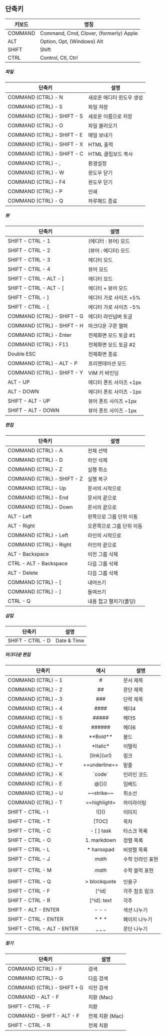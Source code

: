 ## 단축키

키보드       | 명칭
------------|----------------------------------------
COMMAND     | Command, Cmd, Clover, (formerly) Apple
ALT         | Option, Opt, (Windows) Alt
SHIFT       | Shift
CTRL        | Control, Ctl, Ctrl

##### 파일
단축키                            | 설명
--------------------------------|-------------------
COMMAND (CTRL) - N              | 새로운 에디터 윈도우 생성
COMMAND (CTRL) - S              | 파일 저장
COMMAND (CTRL) - SHIFT - S      | 새로운 이름으로 저장
COMMAND (CTRL) - O              | 파일 불러오기
COMMAND (CTRL) - SHIFT - E      | 메일 보내기
COMMAND (CTRL) - SHIFT - X      | HTML 출력
COMMAND (CTRL) - SHIFT - C      | HTML 클립보드 복사
COMMAND (CTRL) - ,              | 환경설정
COMMAND (CTRL) - W              | 윈도우 닫기
COMMAND (CTRL) - F4             | 윈도우 닫기
COMMAND (CTRL) - P              | 인쇄
COMMAND (CTRL) - Q              | 하루패드 종료

##### 뷰
단축키                        | 설명
----------------------------|-------------------
SHIFT - CTRL - 1            | (에디터 : 뷰어) 모드
SHIFT - CTRL - 2            | (뷰어 : 에디터) 모드
SHIFT - CTRL - 3            | 에디터 모드
SHIFT - CTRL - 4            | 뷰어 모드
SHIFT - CTRL - ALT - ]      | 에디터 모드
SHIFT - CTRL - ALT - [      | 에디터 + 뷰어 모드
SHIFT - CTRL - ]            | 에디터 가로 사이즈 +5%
SHIFT - CTRL - [            | 에디터 가로 사이즈 -5%
COMMAND (CTRL) - SHIFT - G  | 에디터 라인넘버 토글
COMMAND (CTRL) - SHIFT - H  | 마크다운 구문 헬퍼
COMMAND (CTRL) - Enter      | 전체화면 모드 토글 #1
COMMAND (CTRL) - F11        | 전체화면 모드 토글 #2
Double ESC                  | 전체화면 종료
COMMAND (CTRL) - ALT - P    | 프리젠테이션 모드
COMMAND (CTRL) - SHIFT - Y  | VIM 키 바인딩
ALT - UP                    | 에디터 폰트 사이즈 +1px
ALT - DOWN                  | 에디터 폰트 사이즈 -1px
SHIFT - ALT - UP            | 뷰어 폰트 사이즈 +1px
SHIFT - ALT - DOWN          | 뷰어 폰트 사이즈 -1px

##### 편집
 단축키                       | 설명
----------------------------|---------------------
COMMAND (CTRL) - A          | 전체 선택
COMMAND (CTRL) - D          | 라인 삭제
COMMAND (CTRL) - Z          | 실행 취소
COMMAND (CTRL) - SHIFT - Z  | 실행 복구
COMMAND (CTRL) - Up         | 문서의 시작으로
COMMAND (CTRL) - End        | 문서의 끝으로
COMMAND (CTRL) - Down       | 문서의 끝으로
ALT - Left                  | 왼쪽으로 그룹 단위 이동
ALT - Right                 | 오른쪽으로 그룹 단위 이동
COMMAND (CTRL) - Left       | 라인의 시작으로
COMMAND (CTRL) - Right      | 라인의 끝으로
ALT - Backspace             | 이전 그룹 삭제
CTRL - ALT - Backspace      | 다음 그룹 삭제
ALT - Delete                | 다음 그룹 삭제
COMMAND (CTRL) - [          | 내어쓰기
COMMAND (CTRL) - ]          | 들여쓰기
CTRL - Q                    | 내용 접고 펼치기(폴딩)

##### 삽입
 단축키              | 설명
--------------------|---------------------
SHIFT - CTRL - D    | Date & Time

##### 마크다운 편집
단축키                        | 예시                 | 설명
-----------------------------|:------------------:|-------------
COMMAND (CTRL) - 1           | #                  | 문서 제목
COMMAND (CTRL) - 2           | ##                 | 문단 제목
COMMAND (CTRL) - 3           | ###                | 단락 제목
COMMAND (CTRL) - 4           | ####               | 헤더4
COMMAND (CTRL) - 5           | #####              | 헤더5
COMMAND (CTRL) - 6           | ######             | 헤더6
COMMAND (CTRL) - B           | \*\*Bold\*\*       | 볼드
COMMAND (CTRL) - I           | \*Italic\*         | 이탤릭
COMMAND (CTRL) - L           | \[link\](url)      | 링크
COMMAND (CTRL) - Y           | \+\+underline\+\+  | 밑줄
COMMAND (CTRL) - K           | \`code\`           | 인라인 코드
COMMAND (CTRL) - E           | @\[]()             | 임베드
COMMAND (CTRL) - U           | \~\~strike~~       | 취소선
COMMAND (CTRL) - T           | \==highlight=      | 하이라이팅
SHIFT - CTRL - I             | \!\[]()            | 이미지
SHIFT - CTRL - T             | [TOC]              | 목차
SHIFT - CTRL - C             | - [ ] task         | 타스크 목록
SHIFT - CTRL - O             | 1. markdown        | 정렬 목록
SHIFT - CTRL - L             | * haroopad         | 비정렬 목록
SHIFT - CTRL - J             | $math$             | 수학 인라인 표현
SHIFT - CTRL - M             | $$math$$           | 수학 블럭 표현
SHIFT - CTRL - Q             | > blockquote       | 인용구
SHIFT - CTRL - F             | [^id]              | 각주 참조 링크
SHIFT - CTRL - R             | [^id]: text        | 각주
SHIFT - ALT - ENTER          | \- \- \-           | 섹션 나누기
SHIFT - CTRL - ENTER         | \* \* \*           | 페이지 나누기
SHIFT - CTRL - ALT - ENTER   | \_ \_ \_           | 문단 나누기

##### 찾기
단축키                         | 설명
-----------------------------|-------------------
COMMAND (CTRL) - F           | 검색
COMMAND (CTRL) - G           | 다음 검색
COMMAND (CTRL) - SHIFT + G   | 이전 검색
COMMAND - ALT - F            | 치환 (Mac)
SHIFT - CTRL - F             | 치환
COMMAND - SHIFT - ALT - F    | 전체 치환 (Mac)
SHIFT - CTRL - R             | 전체 치환